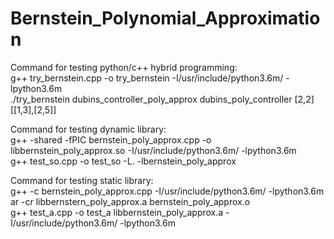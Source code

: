# Bernstein_Polynomial_Approximation

Command for testing python/c++ hybrid programming:  
g++ try_bernstein.cpp -o try_bernstein -I/usr/include/python3.6m/ -lpython3.6m  
./try_bernstein dubins_controller_poly_approx dubins_poly_controller [2,2] [[1,3],[2,5]]  

Command for testing dynamic library:  
g++ -shared -fPIC bernstein_poly_approx.cpp -o libbernstein_poly_approx.so -I/usr/include/python3.6m/ -lpython3.6m  
g++ test_so.cpp -o test_so -L. -lbernstein_poly_approx  

Command for testing static library:  
g++ -c bernstein_poly_approx.cpp -I/usr/include/python3.6m/ -lpython3.6m  
ar -cr libbernstern_poly_approx.a bernstein_poly_approx.o  
g++ test_a.cpp -o test_a libbernstein_poly_approx.a -I/usr/include/python3.6m/ -lpython3.6m